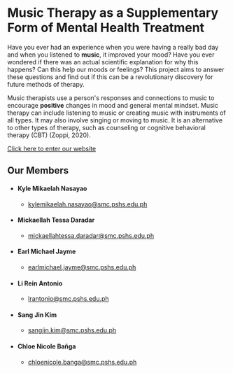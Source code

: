 # Music Therapy as a Supplementary Form of Mental Health Treatment

Have you ever had an experience when you were having a really bad day and when you listened to **music**, it improved your mood? Have you ever wondered if there was an actual scientific explanation for why this happens? Can this help our moods or feelings? This project aims to answer these questions and find out if this can be a revolutionary discovery for future methods of therapy.

Music therapists use a person's responses and connections to music to encourage **positive** changes in mood and general mental mindset. Music therapy can include listening to music or creating music with instruments of all types. It may also involve singing or moving to music. It is an alternative to other types of therapy, such as counseling or cognitive behavioral therapy (CBT) (Zoppi, 2020).

[Click here to enter our website](https://smc-26.github.io/sciencefair2023/Sodium-3/ "MUSIC THERAPY: How it can affect mental health")

## Our Members

- #### Kyle Mikaelah Nasayao
    - kylemikaelah.nasayao@smc.pshs.edu.ph
- #### Mickaellah Tessa Daradar
    - mickaellahtessa.daradar@smc.pshs.edu.ph
- #### Earl Michael Jayme
    - earlmichael.jayme@smc.pshs.edu.ph
- #### Li Rein Antonio
    - lrantonio@smc.pshs.edu.ph
- #### Sang Jin Kim
    - sangjin.kim@smc.pshs.edu.ph
- #### Chloe Nicole Bañga
    - chloenicole.banga@smc.pshs.edu.ph
